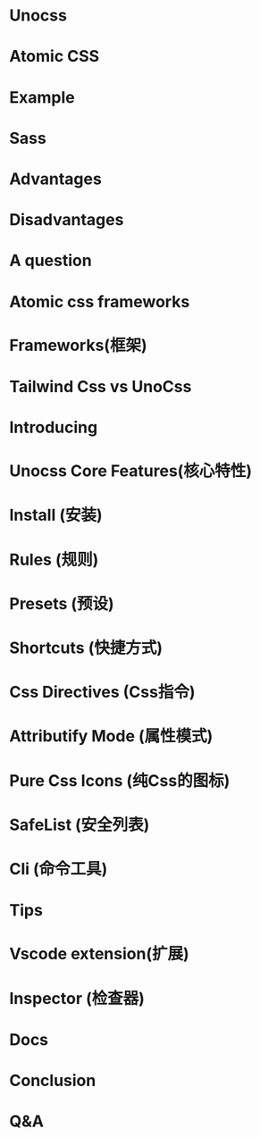 # Unocss

<!--
- unocss是什么
- 提及原子化
-->


# Atomic CSS
<!-- 
- 定义： 是一种编写css的方法，将属性及属性值拆分成独立的、可重用的类来构建页面。
- 这个概念很早就出现了，最近几年才出现这个词，并且开始流行起来。
- 原子化长什么样子？
-->


# Example


<!-- 
相信大家也都写过这样的代码，这就是原子化css的一个例子。
这样一个一个写比较麻烦，我们可以通过css预处理器来简化的编写。
-->


# Sass

<!-- 
 - 使用预处理的一些特性来批量生成，方便一些
 既然聊到了原子化，就提一提原子性的优缺点。
-->



# Advantages

<!-- 
- 已拆分至最小单元，能够最大程度的复用，同时又因为足够小，针对单个的样式修改不会影响到其他的样式，维护性也很好。
- 降低css打包体积，网络传输的时间减少，同时也减少了浏览器解析css的时间。
- 就近编写样式，不需要去单独的标签，或者单独的样式文件去编写样式，提升开发者体验。
 -->

# Disadvantages


<!-- 
 - 理解和使用原子化 CSS 可能需要一些时间和学习成本。与传统的基于选择器的 CSS 相比，这种模式需要适应新的思维方式和工作流程。 
 - 处理复杂的布局时，代码会变成冗长，不利于阅读。（如何去规避成为了一个问题？）
 - 随着时间的迭代，会变得难以管理，因为我们不知道哪些是可以删除的，哪些是不可以删除的。
-->


# A question


<!-- 
我们介绍了上面两种使用原子化css的方式，但是存在
一个大问题，不管手动去写样式，还是通过预处理去批量生成css, 都需要自己去写，
就算自己写，有时候也写不完，因为样式属性跟属性值组合太多了。


所以有没有一种方式，能够自动的去生成样式呢？
同时，能不能帮我们管理好css，比如说让我们知道那些是可以删除的。

当然时有的，我们就要提到一些原子化css框架。
-->

# Atomic css frameworks 


# Frameworks(框架)
<!-- 
 - 2017年左右，Tailwind css最先出来，因其独特的方式而受到欢迎。
 - 后来vite的出现，在vite中使用，会全量编译css，甚至会出现M级别的数据，会造成性能问题。同时也不符合vite的哲学。所以，后面出现了按需编译的Windi css。
 - unocss 受到了Tailwind css 和 Windi css的启发，在这些基础上，给到了更多的自定义的能力。

 - 后来，Tailwind css 也实现了按需编译和属性模式，Windi css就没有了优势，所以后面就没有继续维护了。 

 - 所以我们就来看看，Tailwind css 和 UnoCss的区别。
-->


# Tailwind Css vs UnoCss
<!-- 
 Tailwind css
 - 是一个postcss插件，对Postcss有所依赖。
 - 发展的很好，成为了一个独立公司。

 Unocss 

 - 采用正则匹配，在TailWind css没有实现JIT之前, 快200倍+，实现之后，也快5倍左右。
 - 全量可定制，灵活性很高。
 - 正是由于零依赖，可以实现cdn runtime build, 可以直接在浏览器里面使用，不依赖于任何打包器。
  - 预设兼容Tailwind css

  基于此，这次分享我选择了Unocss。
  下面我们来看看Unocss的一些特性。
-->

# Introducing

# Unocss Core Features(核心特性)

# Install (安装)


# Rules (规则)

<!-- 
规则：
- 通过正则匹配，生成自定义样式。

当然我们一个一个写还是太麻烦了，我们可以通过预设来实现。 
-->



# Presets (预设)

<!-- 
Presets

- 通过预设，可以快速的使用一些常用的样式。
- 包含一些官方预设，还有一些社区预设。
- 当然自己也可以定义预设。
-->

# Shortcuts (快捷方式)
<!-- 
shortcuts

我们可能存在一些公共的样式，我们可以考虑使用快捷方式来实现。而不用每次都单独写。
-->

# Css Directives (Css指令)
<!-- 
css指令

有时候我么可能遇到在单个文件存在公共的样式，但是又不是全局的样式，我们可以考虑使用css指令来实现。
-->


# Attributify Mode (属性模式)

<!-- 
属性模式

有时候我们遇到复杂的布局的时候，样式可能会很长，难以阅读。
我们可以考虑使用属性模式来分类样式，这样可以更好的阅读。
-->


# Pure Css Icons (纯Css的图标)
<!-- 
纯css图标 

- 提供了几万+个图标，可以直接使用
- 按需引入
- 当然也可以自定义配置自己的svg图标
-->


# SafeList (安全列表)

<!-- 
safe list

有时候我们会遇到动态的样式，但是正则是不能够匹配运行时的样式的。
这个时候，我们可以考虑使用safe list来解决这个问题。
但是，还有一个限制是动态的样式有限的。因为你总不能可能去列举所有的可能性。

如果遇到这种情况，使用其他的方式更好一些，比如vue里面的计算属性。

-->



# Cli (命令工具)

<!-- 
cli 

应用的场景是什么呢？
比如说：在我们公司内部里面有对uniapp的使用，虽然uniapp提供了部分webpack的能力，我测试了一下，并不能够直接使用unocss。
但是我们可以使用unocss的cli来解决这个问题。

cli会去扫描定义的entry入口，然后通过正则去匹配，然后生成对应的css，写入到指定的文件，全局引入这个文件就可以生效了。


核心的特性介绍大致是这里内容，下面来讲一下一些开发技巧。
-->



# Tips


# Vscode extension(扩展)

<!-- 
Vscode extension

- 自动补全
-->


<!-- 
Vscode extension

- 组合提示
-->

# Inspector (检查器)
<!-- 
检查器 

借助一些打包器，可以在开发环境下使用检查器
能够查看生成的样式
-->


# Docs

<!--
- unocss有一个交互式文档
- 甚至可以去看Tailwind，因为unocss内置的规则兼容了tailwind css， 去看tailwind其实有一个好处，以后你想使用tailwind css的时候，基本可以无缝切换。
-->


# Conclusion 


<!-- 

到这里以上是这次分享的全部内容，当然里面的内容并不全，只是简单提了一下，
最主要的还是让大家有一个概念，后面有机会的时候可以自己去尝试一下。

如果你想了解更多，可以看看官方文档。

同时，原子化css并不是万能的，它只是一种解决方案，有时候其他的解决方式可能更加快捷有效。

下面就是QA环节。
-->


# Q&A















